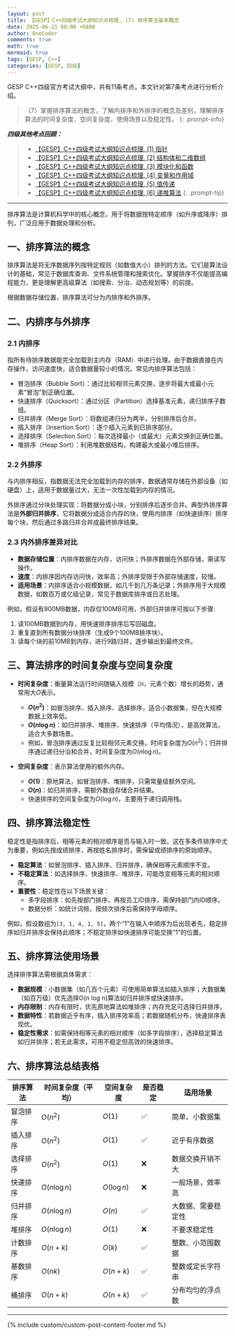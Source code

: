 ```yaml
---
layout: post
title: 【GESP】C++四级考试大纲知识点梳理, (7) 排序算法基本概念
date: 2025-06-21 08:00 +0800
author: OneCoder
comments: true
math: true
mermaid: true
tags: [GESP, C++]
categories: [GESP, 四级]
---
```

GESP C++四级官方考试大纲中，共有11条考点，本文针对第7条考点进行分析介绍。
> （7）掌握排序算法的概念，了解内排序和外排序的概念及差别，理解排序算法的时间复杂度、空间复杂度、使用场景以及稳定性。
{: .prompt-info}

***四级其他考点回顾：***

> * [【GESP】C++四级考试大纲知识点梳理, (1) 指针](https://www.coderli.com/gesp-4-exam-syllabus-pointer/)
> * [【GESP】C++四级考试大纲知识点梳理, (2) 结构体和二维数组](https://www.coderli.com/gesp-4-exam-syllabus-struct-two-dimensional-array/)
> * [【GESP】C++四级考试大纲知识点梳理, (3) 模块化和函数](https://www.coderli.com/gesp-4-exam-syllabus-module-function/)
> * [【GESP】C++四级考试大纲知识点梳理, (4) 变量和作用域](https://www.coderli.com/gesp-4-exam-syllabus-variable-scope/)
> * [【GESP】C++四级考试大纲知识点梳理, (5) 值传递](https://www.coderli.com/gesp-4-exam-syllabus-pass-by-value-reference-pointer/)
> * [【GESP】C++四级考试大纲知识点梳理, (6) 递推算法](https://www.coderli.com/gesp-4-exam-syllabus-iteration-algo/)
{: .prompt-tip}

<!--more-->

---

排序算法是计算机科学中的核心概念，用于将数据按特定顺序（如升序或降序）排列，广泛应用于数据处理和分析。

## 一、排序算法的概念

排序算法是将无序数据序列按特定规则（如数值大小）排列的方法。它们是算法设计的基础，常见于数据库查询、文件系统管理和搜索优化。掌握排序不仅能提高编程能力，更是理解更高级算法（如搜索、分治、动态规划等）的前提。

根据数据存储位置，排序算法可分为内排序和外排序。

## 二、内排序与外排序

### 2.1 内排序

指所有待排序数据能完全加载到主内存（RAM）中进行处理。由于数据直接在内存操作，访问速度快，适合数据量较小的情况。常见内排序算法包括：

* 冒泡排序（Bubble Sort）：通过比较相邻元素交换，逐步将最大或最小元素“冒泡”到正确位置。
* 快速排序（Quicksort）：通过分区（Partition）选择基准元素，递归排序子数组。
* 归并排序（Merge Sort）：将数组递归分为两半，分别排序后合并。
* 插入排序（Insertion Sort）：逐个插入元素到已排序部分。
* 选择排序（Selection Sort）：每次选择最小（或最大）元素交换到正确位置。
* 堆排序（Heap Sort）：利用堆数据结构，构建最大或最小堆后排序。

### 2.2 外排序
  
与内排序相反，指数据无法完全加载到内存的排序，数据通常存储在外部设备（如硬盘）上，适用于数据量过大，无法一次性加载到内存的情况。

外排序通过分块处理实现：将数据分成小块，分别排序后逐步合并。典型外排序算法是**外部归并排序**，它将数据分成适合内存的块，使用内排序（如快速排序）排序每个块，然后通过多路归并合并成最终排序结果。

### 2.3 内外排序差异对比

* **数据存储位置**：内排序数据在内存，访问快；外排序数据在外部存储，需读写操作。
* **速度**：内排序因内存访问快，效率高；外排序受限于外部存储速度，较慢。
* **适用场景**：内排序适合小规模数据，如几千到几万条记录；外排序用于大规模数据，如数百万或亿级记录，常见于数据库排序或日志处理。

例如，假设有900MB数据，内存仅100MB可用，外部归并排序可按以下步骤:

1. 读100MB数据到内存，用快速排序排序后写回磁盘。  
2. 重复直到所有数据分块排序（生成9个100MB排序块）。  
3. 读每个块的前10MB到内存，进行9路归并，逐步输出到最终文件。

## 三、算法排序的时间复杂度与空间复杂度

* **时间复杂度**：衡量算法运行时间随输入规模（$n$，元素个数）增长的趋势，通常用大$O$表示。
  * **$O(n^2)$**：如冒泡排序、插入排序、选择排序，适合小数据集，但在大规模数据上效率低。
  * **$O(n \log n)$**：如归并排序、堆排序、快速排序（平均情况），是高效算法，适合大多数场景。
  * 例如，冒泡排序通过反复比较相邻元素交换，时间复杂度为$O(n^2)$；归并排序通过递归分治和合并，时间复杂度为$O(n \log n)$。

* **空间复杂度**：表示算法使用的额外内存。
  * **$O(1)$**：原地算法，如冒泡排序、堆排序，只需常量级额外空间。
  * **$O(n)$**：如归并排序，需额外数组存储合并结果。
  * 快速排序的空间复杂度为$O(\log n)$，主要用于递归调用栈。

## 四、排序算法稳定性

稳定性是指排序后，相等元素的相对顺序是否与输入时一致。这在多条件排序中尤为重要，例如先按成绩排序，再按姓名排序时，需保留成绩排序的原始顺序。

* **稳定算法**：如冒泡排序、插入排序、归并排序，确保相等元素顺序不变。
* **不稳定算法**：如选择排序、快速排序、堆排序，可能改变相等元素的相对顺序。
* **重要性**：稳定性在以下场景关键：
  * 多字段排序：如先按部门排序，再按员工ID排序，需保持部门内ID顺序。
  * 数据分析：如统计词频，按频次排序后需保持字母顺序。

例如，假设数组为`[3, 1, 4, 1, 5]`，两个“1”在输入中顺序为后出现者先，稳定排序如归并排序会保持此顺序；不稳定排序如快速排序可能交换“1”的位置。

## 五、排序算法使用场景

选择排序算法需根据具体需求：

* **数据规模**：小数据集（如几百个元素）可使用简单算法如插入排序；大数据集（如百万级）优先选择O(n log n)算法如归并排序或快速排序。
* **内存限制**：内存有限时，优先原地算法如堆排序；内存充足可选择归并排序。
* **数据特性**：若数据近乎有序，插入排序效率高；若数据随机分布，快速排序表现优。
* **稳定性需求**：如需保持相等元素的相对顺序（如多字段排序），选择稳定算法如归并排序；若无此需求，可用不稳定但高效的快速排序。

## 六、排序算法总结表格

| 排序算法 | 时间复杂度（平均）  | 空间复杂度    | 是否稳定 | 适用场景      |
| ---- | ---------- | -------- | ---- | --------- |
| 冒泡排序 | $O(n^2)$      | $O(1)$     | ✅    | 简单、小数据集   |
| 插入排序 | $O(n^2)$      | $O(1)$     | ✅    | 近乎有序数据    |
| 选择排序 | $O(n^2)$      | $O(1)$     | ❌    | 数据交换开销不大  |
| 快速排序 | $O(n \log n)$ | $O(\log n)$ | ❌    | 一般场景，效率高  |
| 归并排序 | $O(n \log n)$ | $O(n)$     | ✅    | 大数据、需要稳定性 |
| 堆排序  | $O(n \log n)$ | $O(1)$     | ❌    | 不要求稳定性    |
| 计数排序 | $O(n + k)$   | $O(k)$     | ✅    | 整数、小范围数据  |
| 基数排序 | $O(nk)$      | $O(n + k)$ | ✅    | 整数或定长字符串  |
| 桶排序  | $O(n + k)$   | $O(n + k)$ | ✅    | 分布均匀的浮点数  |

---
{% include custom/custom-post-content-footer.md %}
